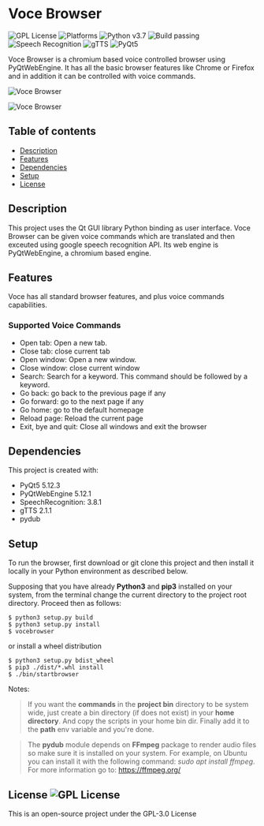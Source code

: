 # Voce Browser

![GPL License](https://img.shields.io/badge/license-GPLv3-green) ![Platforms](https://img.shields.io/powershellgallery/p/DNS.1.1.1.1)
![Python v3.7](https://img.shields.io/github/pipenv/locked/python-version/metabolize/rq-dashboard-on-heroku) ![Build passing](https://img.shields.io/github/workflow/status/actions/toolkit/Main%20workflow) ![Speech Recognition](https://img.shields.io/badge/speech-recognition-important) ![gTTS](https://img.shields.io/badge/gTTS-2.1.1-blueviolet) ![PyQt5](https://img.shields.io/badge/PyQt5-5.12.3-red)


Voce Browser is a chromium based voice controlled browser using PyQtWebEngine. It has all the basic browser features like Chrome or Firefox and in addition it can be controlled with voice commands.

![Voce Browser](https://github.com/trabdlkarim/voce-browser/blob/master/screenshots/VoceScreenshot3.png)

![Voce Browser](https://github.com/trabdlkarim/voce-browser/blob/master/screenshots/VoceScreenshot6.png)

## Table of contents

* [Description](#description)
* [Features](#features)
* [Dependencies](#dependencies)
* [Setup](#setup)
* [License](#license)

## Description

This project uses the Qt GUI library Python binding as user interface. Voce Browser can be given voice commands which are translated and then exceuted using google speech recognition API. Its web engine is PyQtWebEngine, a chromium based engine.

## Features

Voce has all standard browser features, and plus voice commands capabilities.

### Supported Voice Commands

- Open tab: Open a new tab.
- Close tab: close current tab
- Open window: Open a new window.
- Close window: close current window
- Search: Search for a keyword. This command should be followed by a keyword.
- Go back: go back to the previous page if any
- Go forward: go to the next page if any
- Go home: go to the default homepage
- Reload page: Reload the current page
- Exit, bye and quit: Close all windows and exit the browser

## Dependencies

This project is created with:

* PyQt5 5.12.3
* PyQtWebEngine 5.12.1
* SpeechRecognition: 3.8.1
* gTTS 2.1.1
* pydub
	
## Setup

To run the browser, first download or git clone this project and then install it locally in your Python environment as described below.

Supposing that you have already **Python3** and **pip3** installed on your system, from the terminal change the current directory to the project root directory. Proceed then as follows:

```
$ python3 setup.py build
$ python3 setup.py install
$ vocebrowser
```

or install a wheel distribution

```
$ python3 setup.py bdist_wheel
$ pip3 ./dist/*.whl install
$ ./bin/startbrowser
```

Notes:
> If you want the **commands** in the **project bin** directory to be system wide, just create a bin directory (if does not exist) in your **home directory**. And copy the scripts in your home bin dir.
Finally add it to the **path** env variable and you're  done.

> The **pydub** module depends on **FFmpeg** package to render audio files so make sure it is installed on your system. For example, on Ubuntu you can install it with the following command: *sudo apt install ffmpeg*. For more information go to: https://ffmpeg.org/  

## License ![GPL License](https://img.shields.io/badge/license-GPLv3-green)

This is an open-source project under the GPL-3.0 License
